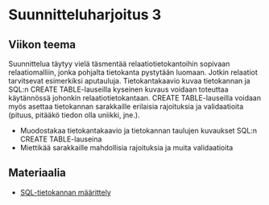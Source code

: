 Suunnitteluharjoitus 3
======================

## Viikon teema

Suunnittelua täytyy vielä täsmentää relaatiotietokantoihin sopivaan relaatiomalliin, jonka pohjalta tietokanta pystytään luomaan. Jotkin relaatiot tarvitsevat esimerkiksi aputauluja. Tietokantakaavio kuvaa tietokannan ja SQL:n CREATE TABLE-lauseilla kyseinen kuvaus voidaan toteuttaa käytännössä johonkin relaatiotietokantaan. CREATE TABLE-lauseilla voidaan myös asettaa tietokannan sarakkaille erilaisia rajoituksia ja validaatioita (pituus, pitääkö tiedon olla uniikki, jne.).

* Muodostakaa tietokantakaavio ja tietokannan taulujen kuvaukset SQL:n CREATE TABLE-lauseina
* Miettikää sarakkaille mahdollisia rajoituksia ja muita validaatioita

## Materiaalia

* [SQL-tietokannan määrittely](http://www.cs.helsinki.fi/u/laine/tkp/sql/rakenne.html)
